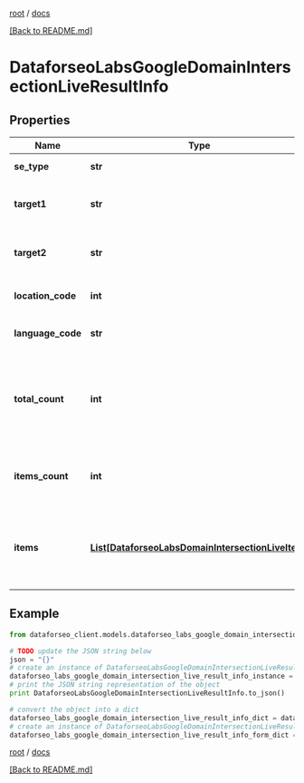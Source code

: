 [root](./../ "root") / [docs](./ "docs")

[[Back to README.md]](./../README.md "[Back to README.md]")

# DataforseoLabsGoogleDomainIntersectionLiveResultInfo

## Properties

Name | Type | Description | Notes
------------ | ------------- | ------------- | -------------
**se_type** | **str** | search engine type | [optional]
**target1** | **str** | the first target domain in a POST array | [optional]
**target2** | **str** | the second target domain in a POST array | [optional]
**location_code** | **int** | location code in a POST array | [optional]
**language_code** | **str** | language code in a POST array | [optional]
**total_count** | **int** | total amount of results in our database relevant to your request | [optional]
**items_count** | **int** | the number of results returned in the items array | [optional]
**items** | [**List[DataforseoLabsDomainIntersectionLiveItem]**](DataforseoLabsDomainIntersectionLiveItem.md) | contains keywords, relevant SERP elements and related data | [optional]

## Example

```python
from dataforseo_client.models.dataforseo_labs_google_domain_intersection_live_result_info import DataforseoLabsGoogleDomainIntersectionLiveResultInfo

# TODO update the JSON string below
json = "{}"
# create an instance of DataforseoLabsGoogleDomainIntersectionLiveResultInfo from a JSON string
dataforseo_labs_google_domain_intersection_live_result_info_instance = DataforseoLabsGoogleDomainIntersectionLiveResultInfo.from_json(json)
# print the JSON string representation of the object
print DataforseoLabsGoogleDomainIntersectionLiveResultInfo.to_json()

# convert the object into a dict
dataforseo_labs_google_domain_intersection_live_result_info_dict = dataforseo_labs_google_domain_intersection_live_result_info_instance.to_dict()
# create an instance of DataforseoLabsGoogleDomainIntersectionLiveResultInfo from a dict
dataforseo_labs_google_domain_intersection_live_result_info_form_dict = dataforseo_labs_google_domain_intersection_live_result_info.from_dict(dataforseo_labs_google_domain_intersection_live_result_info_dict)
```

  

[root](./../ "root") / [docs](./ "docs")

[[Back to README.md]](./../README.md "[Back to README.md]")